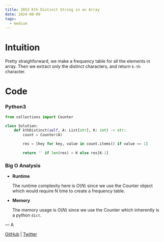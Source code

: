```yaml
---
title: 2053 Kth Distinct String in an Array
date: 2024-08-09
tags:
  - medium
---
```


# Intuition

Pretty straighforward, we make a frequency table for all the elements in array. Then we extract only the distinct characters, and return `k-th` character.

# Code

### Python3

```python
from collections import Counter

class Solution:
    def kthDistinct(self, A: List[str], K: int) -> str:
        count = Counter(A)

        res = [key for key, value in count.items() if value == 1]
        
        return '' if len(res) < K else res[K-1]
```

### Big O Analysis

- **Runtime**

  The runtime complexity here is $O(N)$ since we use the Counter object which would require N time to create a frequency table.

- **Memory**

  The memory usage is $O(N)$ since we use the Counter which inherently is a python `dict`.

— A

[GitHub](https://github.com/AtharvaKamble) | [Twitter](https://twitter.com/AtharvaKamble07)
